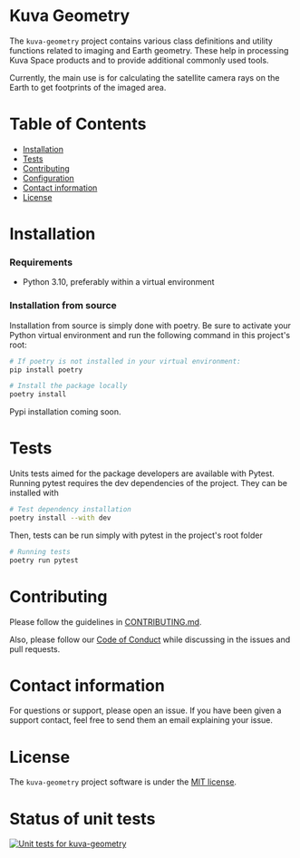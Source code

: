 # Kuva Geometry

The `kuva-geometry` project contains various class definitions and utility functions related 
to imaging and Earth geometry. These help in processing Kuva Space products and to provide 
additional commonly used tools.

Currently, the main use is for calculating the satellite camera rays on the Earth to get 
footprints of the imaged area.

# Table of Contents

- [Installation](#installation)
- [Tests](#tests)
- [Contributing](#contributing)
- [Configuration](#configuration)
- [Contact information](#contact-information)
- [License](#license)

# Installation

### Requirements

- Python 3.10, preferably within a virtual environment

### Installation from source

Installation from source is simply done with poetry. Be sure to activate your Python 
virtual environment and run the following command in this project's root:

```sh
# If poetry is not installed in your virtual environment:
pip install poetry
```

```sh
# Install the package locally
poetry install
```

Pypi installation coming soon.

# Tests

Units tests aimed for the package developers are available with Pytest. Running pytest 
requires the dev dependencies of the project. They can be installed with

```sh
# Test dependency installation
poetry install --with dev
```

Then, tests can be run simply with pytest in the project's root folder

```sh
# Running tests
poetry run pytest
```

# Contributing

Please follow the guidelines in [CONTRIBUTING.md](../CONTRIBUTING.md).

Also, please follow our [Code of Conduct](../CODE_OF_CONDUCT.md) while discussing in the 
issues and pull requests.

# Contact information

For questions or support, please open an issue. If you have been given a support contact, 
feel free to send them an email explaining your issue.

# License

The `kuva-geometry` project software is under the [MIT license](../LICENSE.md).

# Status of unit tests

[![Unit tests for kuva-geometry](https://github.com/KuvaSpace/kuva-data-processing/actions/workflows/test-kuva-geometry.yml/badge.svg)](https://github.com/KuvaSpace/kuva-data-processing/actions/workflows/test-kuva-geometry.yml)